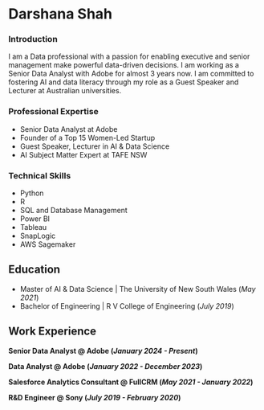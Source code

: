 # Darshana Shah

### Introduction
I am a Data professional with a passion for enabling executive and senior management make powerful data-driven decisions. I am working as a Senior Data Analyst with Adobe for almost 3 years now. I am committed to fostering AI and data literacy through my role as a Guest Speaker and Lecturer at Australian universities. 

### Professional Expertise
- Senior Data Analyst at Adobe
- Founder of a Top 15 Women-Led Startup
- Guest Speaker, Lecturer in AI & Data Science
- AI Subject Matter Expert at TAFE NSW

### Technical Skills
- Python
- R
- SQL and Database Management
- Power BI
- Tableau
- SnapLogic
- AWS Sagemaker

## Education
- Master of AI & Data Science | The University of New South Wales (_May 2021_)
- Bachelor of Engineering | R V College of Engineering (_July 2019_)

## Work Experience

**Senior Data Analyst @ Adobe (_January 2024 - Present_)**

**Data Analyst @ Adobe (_January 2022 - December 2023_)**

**Salesforce Analytics Consultant @ FullCRM (_May 2021 - January 2022_)**

**R&D Engineer @ Sony (_July 2019 - February 2020_)**


